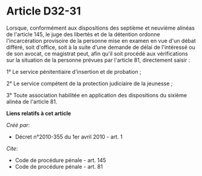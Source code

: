 # Article D32-31

Lorsque, conformément aux dispositions des septième et neuvième alinéas de l'article 145, le juge des libertés et de la
détention ordonne l'incarcération provisoire de la personne mise en examen en vue d'un débat différé, soit d'office, soit à
la suite d'une demande de délai de l'intéressé ou de son avocat, ce magistrat peut, afin qu'il soit procédé aux vérifications
sur la situation de la personne prévues par l'article 81, directement saisir : 

1° Le service pénitentiaire d'insertion et de probation ; 

2° Le service compétent de la protection judiciaire de la jeunesse ; 

3° Toute association habilitée en application des dispositions du sixième alinéa de l'article 81.

**Liens relatifs à cet article**

_Créé par_:

  - Décret n°2010-355 du 1er avril 2010 - art. 1

_Cite_:

  - Code de procédure pénale - art. 145
  - Code de procédure pénale - art. 81
